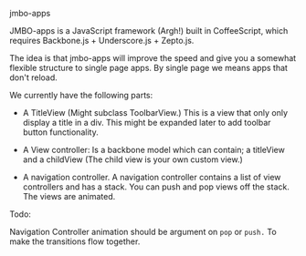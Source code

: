 jmbo-apps

JMBO-apps is a JavaScript framework (Argh!) built in CoffeeScript, which requires
Backbone.js + Underscore.js + Zepto.js.

The idea is that jmbo-apps will improve the speed and give you a somewhat flexible
structure to single page apps. By single page we means apps that don't reload.


We currently have the following parts:

- A TitleView (Might subclass ToolbarView.)
    This is a view that only only display a title in a div. This might be 
    expanded later to add toolbar button functionality.

- A View controller:
    Is a backbone model which can contain; a titleView and a childView (The 
    child view is your own custom view.)

- A navigation controller.
    A navigation controller contains a list of view controllers and has a stack.
    You can push and pop views off the stack. The views are animated.


Todo:

Navigation Controller animation should be argument on `pop` or `push.` To make
the transitions flow together.

